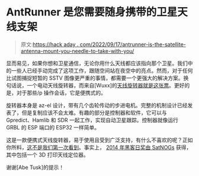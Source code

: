 # AntRunner 是您需要随身携带的卫星天线支架

> 原文:[https://hack aday . com/2022/09/17/antrunner-is-the-satellite-antenna-mount-you-needle-to-take-with-you/](https://hackaday.com/2022/09/17/antrunner-is-the-satellite-antenna-mount-you-need-to-take-with-you/)

显而易见，如果你想和卫星通信，无论你用什么天线都应该指向那个卫星。我们中的一些人已经手动完成了这项工作，跟随空间站在夜空中的亮点。然而，对于任何比试图捕捉短暂的 SSTV 图像更严重的事情，都需要一个更强大的解决方案。换句话说，一个电动天线旋转器，而来自[Wuxx]的[天线旋转器就是这张票](https://github.com/wuxx/AntRunner)。更好的是，对于那些/p 操作会话，它是便携式的。

旋转器本身是 az-el 设计，带有几个齿轮传动的步进电机。完整的机制设计已经发表了，但是复制应该不会太难。有趣的部分是控制器和软件，它可以与 Gpredict、Hamlib 和 SDR 一起工作，实现自动卫星跟踪。控制器就像运行 GRBL 的 ESP 端口的 ESP32 一样简单。

这是一款便携式天线旋转器，易于使用且受到广泛支持，有什么不喜欢的呢？正如你所料，[这不是我们第一次看到](https://hackaday.com/2016/08/31/antenna-rotation-arduino-style/)。事实上， [2014 年黑客日奖由 SatNOGs](https://hackaday.com/2014/11/13/satnogs-wins-the-2014-hackaday-prize/) 获得，其中包括一个 3D 打印天线定位器。

谢谢[Abe Tusk]的提示！